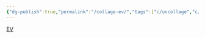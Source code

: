 ```yaml
---
{"dg-publish":true,"permalink":"/collage-ev/","tags":["c/uncollage","c/drawing","c/bw","c/face","c/portrait","c/EF"],"created":"2024-01-01T15:30:36.221-05:00","updated":"2024-01-04T18:28:20.006-05:00"}
---
```


[EV](https://www.instagram.com/p/BwGWHELjgF_/)